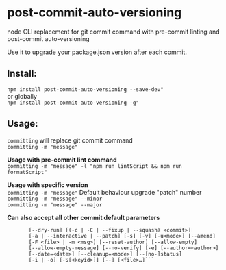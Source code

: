 # post-commit-auto-versioning
node CLI replacement for git commit command with pre-commit linting and post-commit auto-versioning  

Use it to upgrade your package.json version after each commit.

## Install:  
```npm install post-commit-auto-versioning --save-dev"```  
or globally  
```npm install post-commit-auto-versioning -g"```  

## Usage:
```committing``` will replace git commit command  
```committing -m "message"```

**Usage with pre-commit lint command**   
```committing -m "message" -l "npm run lintScript && npm run formatScript"```  

**Usage with specific version**  
```committing -m "message"```  Default behaviour upgrade "patch" number  
```committing -m "message" --minor```  
```committing -m "message" --major```  

**Can also accept all other commit default parameters**  
```git commit
	   [--dry-run] [(-c | -C | --fixup | --squash) <commit>]
       [-a | --interactive | --patch] [-s] [-v] [-u<mode>] [--amend]
	   [-F <file> | -m <msg>] [--reset-author] [--allow-empty]
	   [--allow-empty-message] [--no-verify] [-e] [--author=<author>]
	   [--date=<date>] [--cleanup=<mode>] [--[no-]status]
	   [-i | -o] [-S[<keyid>]] [--] [<file>…​]```